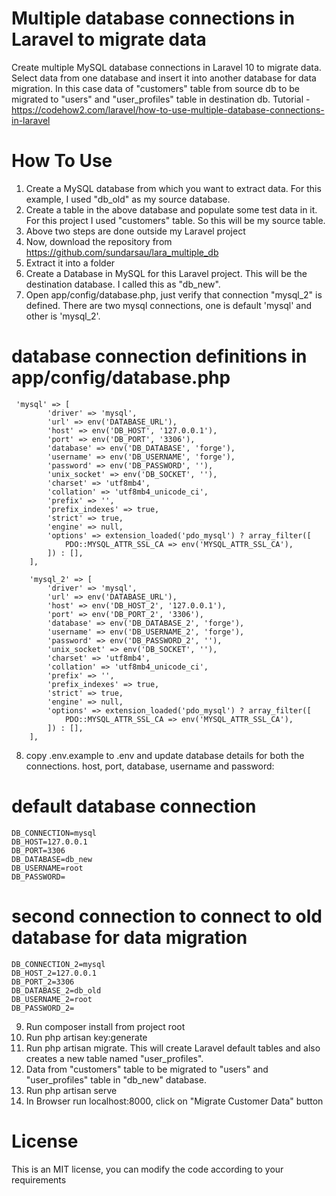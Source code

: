  # Multiple database connections in Laravel to migrate data
Create multiple MySQL database connections in Laravel 10 to migrate data. Select data from one database and insert it into another database for data migration. In this case data of "customers" table from source db to be migrated to "users" and "user_profiles" table in destination db. Tutorial - https://codehow2.com/laravel/how-to-use-multiple-database-connections-in-laravel

# How To Use
1) Create a MySQL database from which you want to extract data. For this example, I used "db_old" as my source database. 
2) Create a table in the above database and populate some test data in it. For this project I used "customers" table. So this will be my source table.
3) Above two steps are done outside my Laravel project
4) Now, download the repository from https://github.com/sundarsau/lara_multiple_db
5) Extract it into a folder
6) Create a Database in MySQL for this Laravel project. This will be the destination database. I called this as "db_new".
7) Open app/config/database.php, just verify that connection "mysql_2" is defined. There are two mysql connections, one is default 'mysql' and other is 'mysql_2'.
 # database connection definitions in app/config/database.php
     'mysql' => [
            'driver' => 'mysql',
            'url' => env('DATABASE_URL'),
            'host' => env('DB_HOST', '127.0.0.1'),
            'port' => env('DB_PORT', '3306'),
            'database' => env('DB_DATABASE', 'forge'),
            'username' => env('DB_USERNAME', 'forge'),
            'password' => env('DB_PASSWORD', ''),
            'unix_socket' => env('DB_SOCKET', ''),
            'charset' => 'utf8mb4',
            'collation' => 'utf8mb4_unicode_ci',
            'prefix' => '',
            'prefix_indexes' => true,
            'strict' => true,
            'engine' => null,
            'options' => extension_loaded('pdo_mysql') ? array_filter([
                PDO::MYSQL_ATTR_SSL_CA => env('MYSQL_ATTR_SSL_CA'),
            ]) : [],
        ],

        'mysql_2' => [
            'driver' => 'mysql',
            'url' => env('DATABASE_URL'),
            'host' => env('DB_HOST_2', '127.0.0.1'),
            'port' => env('DB_PORT_2', '3306'),
            'database' => env('DB_DATABASE_2', 'forge'),
            'username' => env('DB_USERNAME_2', 'forge'),
            'password' => env('DB_PASSWORD_2', ''),
            'unix_socket' => env('DB_SOCKET', ''),
            'charset' => 'utf8mb4',
            'collation' => 'utf8mb4_unicode_ci',
            'prefix' => '',
            'prefix_indexes' => true,
            'strict' => true,
            'engine' => null,
            'options' => extension_loaded('pdo_mysql') ? array_filter([
                PDO::MYSQL_ATTR_SSL_CA => env('MYSQL_ATTR_SSL_CA'),
            ]) : [],
        ],
8) copy .env.example to .env and update database details for both the connections. host, port, database, username and password:
 # default database connection
    DB_CONNECTION=mysql
    DB_HOST=127.0.0.1
    DB_PORT=3306
    DB_DATABASE=db_new
    DB_USERNAME=root
    DB_PASSWORD=

    
 # second connection to connect to old database for data migration
    DB_CONNECTION_2=mysql
    DB_HOST_2=127.0.0.1
    DB_PORT_2=3306
    DB_DATABASE_2=db_old
    DB_USERNAME_2=root
    DB_PASSWORD_2=

9) Run composer install from project root
10) Run php artisan key:generate
11) Run php artisan migrate. This will create Laravel default tables and also creates a new table named "user_profiles". 
12) Data from "customers" table to be migrated to "users" and "user_profiles" table in "db_new" database.
13) Run php artisan serve
14) In Browser run localhost:8000, click on "Migrate Customer Data" button

# License
This is an MIT license, you can modify the code according to your requirements
